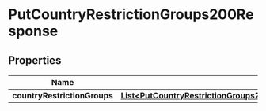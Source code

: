 

# PutCountryRestrictionGroups200Response


## Properties

| Name | Type | Description | Notes |
|------------ | ------------- | ------------- | -------------|
|**countryRestrictionGroups** | [**List&lt;PutCountryRestrictionGroups200ResponseCountryRestrictionGroupsInner&gt;**](PutCountryRestrictionGroups200ResponseCountryRestrictionGroupsInner.md) |  |  [optional] |



